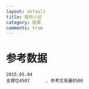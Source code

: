 ```yaml
---
layout: default
title: 股市小记
category: 股票
comments: true
---
```



# 参考数据


```
2015.05.04
支撑位4507      , 参考交易量8500
```
 
